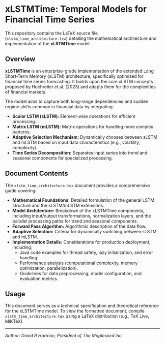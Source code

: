 # xLSTMTime: Temporal Models for Financial Time Series

This repository contains the LaTeX source file (`xlstm_time_architecture.tex`) detailing the mathematical architecture
       and implementation of the **xLSTMTime** model.

## Overview

**xLSTMTime** is an enterprise-grade implementation of the extended Long Short-Term Memory (xLSTM) architecture, 
              specifically optimized for financial time series forecasting. 
   It builds upon the core xLSTM concepts proposed by Hochreiter et al. (2023) and adapts them for the complexities of financial markets.

The model aims to capture both long-range dependencies and sudden regime shifts common in financial data by integrating:

*   **Scalar LSTM (sLSTM):** Element-wise operations for efficient processing.
*   **Matrix LSTM (mLSTM):** Matrix operations for handling more complex patterns.
*   **Adaptive Selection Mechanism:** Dynamically chooses between sLSTM and mLSTM based on input data characteristics (e.g., volatility, complexity).
*   **Time Series Decomposition:** Separates input series into trend and seasonal components for specialized processing.

## Document Contents

The `xlstm_time_architecture.tex` document provides a comprehensive guide covering:

*   **Mathematical Foundations:** Detailed formulation of the general LSTM structure and the sLSTM/mLSTM extensions.
*   **Model Architecture:** Breakdown of the xLSTMTime components, including input/output transformations,
       normalization layers, and the parallel processing paths for trend and seasonal components.
*   **Forward Pass Algorithm:** Algorithmic description of the data flow.
*   **Adaptive Selection:** Criteria for dynamically switching between sLSTM and mLSTM.
*   **Implementation Details:** Considerations for production deployment, including:
    *   Java code examples for thread safety, lazy initialization, and error handling.
    *   Performance analysis (computational complexity, memory optimization, parallelization).
    *   Guidelines for data preprocessing, model configuration, and evaluation metrics.

## Usage

This document serves as a technical specification and theoretical reference for the xLSTMTime model. To view the formatted document, 
   compile `xlstm_time_architecture.tex` using a LaTeX distribution (e.g., TeX Live, MiKTeX).

---

*Author: David R Harmon, President of The Mapleseed Inc.*
